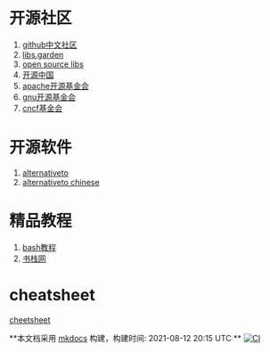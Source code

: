<link rel="stylesheet" href="_static/css/main.css">

<ins class="adsbygoogle" style="display:block" data-ad-client="ca-pub-6890694312814945" data-ad-slot="5473692530" data-ad-format="auto"  data-full-width-responsive="true"></ins>
# 开源社区
1. [github中文社区](https://www.githubs.cn/feed)
2. [libs.garden](https://libs.garden/)
2. [open source libs](https://opensourcelibs.com/)
3. [开源中国](https://www.oschina.net/project)
4. [apache开源基金会](https://www.apache.org/)
5. [gnu开源基金会](https://www.gnu.org/software/software.zh-cn.html)
6. [cncf基金会](https://www.cncf.io/projects/)

# 开源软件
1. [alternativeto](https://alternativeto.net/)
1. [alternativeto chinese](https://zh.altapps.net/)

# 精品教程
1. [bash教程](https://wangdoc.com/bash/intro.html)
2. [书栈网](https://www.bookstack.cn/)

# cheatsheet
[cheetsheet](https://cheatography.com/)




**本文档采用 [mkdocs](https://github.com/mkdocs/mkdocs) 构建，构建时间: 2021-08-12 20:15 UTC **
[![CI](https://github.com/yunwan1x/awesome-cn/actions/workflows/main.yml/badge.svg)](https://github.com/yunwan1x/awesome-cn/actions/workflows/main.yml)


